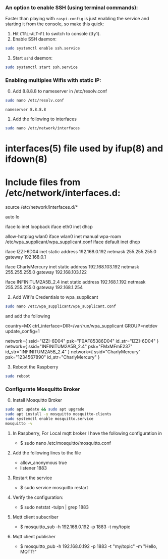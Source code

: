 ### An option to enable SSH (using terminal commands):

Faster than playing with `raspi-config` is just enabling the service and starting it from the console, so make this quick:

1. Hit `CTRL+ALT+F1` to switch to console (tty1).
2. Enable SSH daemon:

```bash
sudo systemctl enable ssh.service
```

3. Start `sshd` daemon:

```bash
sudo systemctl start ssh.service
```

### Enabling multiples Wifis with static IP:

0. Add 8.8.8.8 to nameserver in /etc/resolv.conf

```bash
sudo nano /etc/resolv.conf
```

```nano
nameserver 8.8.8.8
```


1. Add the following to interfaces

```bash
sudo nano /etc/network/interfaces
```

# interfaces(5) file used by ifup(8) and ifdown(8)
# Include files from /etc/network/interfaces.d:
source /etc/network/interfaces.d/*

auto lo

iface lo inet loopback
iface eth0 inet dhcp

allow-hotplug wlan0
iface wlan0 inet manual
wpa-roam /etc/wpa_supplicant/wpa_supplicant.conf
iface default inet dhcp

iface IZZI-6D04 inet static
address 192.168.0.192
netmask 255.255.255.0
gateway 192.168.0.1

iface CharlyMercury inet static
address 192.168.103.192
netmask 255.255.255.0
gateway 192.168.103.122

iface INFINITUM2A5B_2.4 inet static
address 192.168.1.192
netmask 255.255.255.0
gateway 192.168.1.254

2. Add Wifi's Credentials to wpa_supplicant 

```bash
sudo nano /etc/wpa_supplicant/wpa_supplicant.conf
```

and add the following

country=MX
ctrl_interface=DIR=/var/run/wpa_supplicant GROUP=netdev
update_config=1

network={
ssid="IZZI-6D04"
psk="F0AF85386D04"
id_str="IZZI-6D04"
}
network={
ssid="INFINITUM2A5B_2.4"
psk="FMxMFmE237"
id_str="INFINITUM2A5B_2.4"
}
network={
ssid="CharlyMercury"
psk="1234567890"
id_str="CharlyMercury"
}

3. Reboot the Raspberry

```bash
sudo reboot
```

### Configurate Mosquitto Broker

0. Install Mosquitto Broker

```bash
sudo apt update && sudo apt upgrade
sudo apt install -y mosquitto mosquitto-clients
sudo systemctl enable mosquitto.service
mosquitto -v
```

1. In Raspberry, For Local mqtt broker I have the following configuration in

    - $ sudo nano /etc/mosquitto/mosquitto.conf

2. Add the following lines to the file

    - allow_anonymous true
    - listener 1883

3. Restart the service

    - $ sudo service mosquitto restart

4. Verify the configuration:

    - $ sudo netstat -tulpn | grep 1883

5. Mqtt client subscriber

    - $ mosquitto_sub -h 192.168.0.192 -p 1883 -t my/topic

6. Mqtt client publisher

    - $ mosquitto_pub -h 192.168.0.192 -p 1883 -t "my/topic" -m "Hello, MQTT!"

